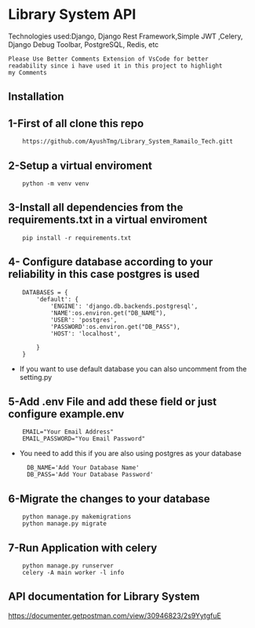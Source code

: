 #             Library System API 







Technologies used:Django, Django Rest Framework,Simple JWT ,Celery, Django Debug Toolbar, PostgreSQL, Redis, etc


    Please Use Better Comments Extension of VsCode for better 
    readability since i have used it in this project to highlight 
    my Comments 



## Installation


1-First of all clone this repo
--

        https://github.com/AyushTmg/Library_System_Ramailo_Tech.gitt


2-Setup a virtual enviroment
--

        python -m venv venv


3-Install all dependencies from the requirements.txt in a virtual enviroment
--

        pip install -r requirements.txt


4- Configure database according to your reliability in this case postgres is used
--
        DATABASES = {
            'default': {
                'ENGINE': 'django.db.backends.postgresql',
                'NAME':os.environ.get("DB_NAME"),
                'USER': 'postgres', 
                'PASSWORD':os.environ.get("DB_PASS"), 
                'HOST': 'localhost', 

            }
        }

- If you want to use default database you can also uncomment from the setting.py 

5-Add .env File and add these field or just configure example.env
--

        EMAIL="Your Email Address"
        EMAIL_PASSWORD="You Email Password"

- You need to add this if you are also using postgres as your database 

        DB_NAME='Add Your Database Name'
        DB_PASS='Add Your Database Password'



6-Migrate the changes to your database
--
        python manage.py makemigrations 
        python manage.py migrate

7-Run Application with celery 
--
        python manage.py runserver
        celery -A main worker -l info

## API documentation for Library System

https://documenter.getpostman.com/view/30946823/2s9YytgfuE
